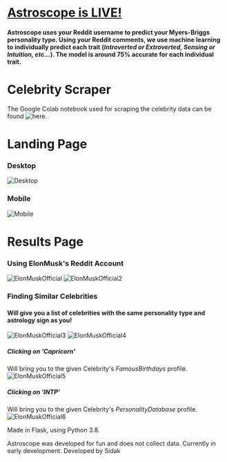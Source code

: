 # [Astroscope is LIVE!](http://astrosco.pe)
#### Astroscope uses your Reddit username to predict your Myers-Briggs personality type. Using your Reddit comments, we use machine learning to individually predict each trait (_Introverted or Extroverted, Sensing or Intuition, etc..._). The model is around 75% accurate for each individual trait. 

# Celebrity Scraper
The Google Colab notebook used for scraping the celebrity data can be found ![here](https://colab.research.google.com/drive/1FUCQgghwkz8-myymJyQv1XwmBxQw9MHR?usp=sharing).

# Landing Page
### Desktop
![Desktop](https://i.imgur.com/Nguf48a.png)
### Mobile
![Mobile](https://i.imgur.com/btqDevU.png)

# Results Page
### Using ElonMusk's Reddit Account
![ElonMuskOfficial](https://i.imgur.com/iT3PYie.png)
![ElonMuskOfficial2](https://i.imgur.com/RptbsJh.png)

### Finding Similar Celebrities
#### Will give you a list of celebrities with the same personality type and astrology sign as you!
![ElonMuskOfficial3](https://i.imgur.com/dxA33QD.png)
![ElonMuskOfficial4](https://i.imgur.com/At5LCCf.png)

##### Clicking on 'Capricorn'
Will bring you to the given Celebrity's _FamousBirthdays_ profile. 
![ElonMuskOfficial5](https://i.imgur.com/v1lcHC9.png)
##### Clicking on 'INTP'
Will bring you to the given Celebrity's _PersonalityDatabase_ profile. 
![ElonMuskOfficial6](https://i.imgur.com/w0m9b93.png)

Made in Flask, using Python 3.8.

Astroscope was developed for fun and does not collect data.
Currently in early development.
Developed by Sidak

